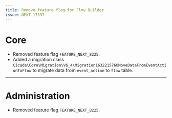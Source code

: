 ```yaml
---
title: Remove feature flag for Flow Builder
issue: NEXT-17397
---
```

# Core
* Removed feature flag `FEATURE_NEXT_8225`.
* Added a migration class `Cicada\Core\Migration\V6_4\Migration1632215760MoveDataFromEventActionToFlow` to migrate data from `event_action` to `flow` table.
___
# Administration
* Removed feature flag `FEATURE_NEXT_8225`.
